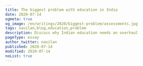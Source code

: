 ```yaml
---
title: The biggest problem with education in India
date: 2020-07-14
ogmeta: true
og_image: /en/writings/2020/biggest-problem/assessments.jpg
tags: navilan,blog,education,problem
description: Discuss why Indian education needs an overhaul
pageType: essay
author_twitter: navilan
published: 2020-07-14
modified: 2020-07-14
noList: true
---
```


<!--more-->

<script>
window.location.href = "./2020-07-14-biggest-problem.html";
</script>
